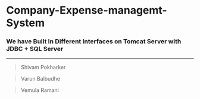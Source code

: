 # Company-Expense-managemt-System

### We have Built In Different Interfaces on Tomcat Server with JDBC + SQL Server

---

> Shivam Pokharker

>Varun Balbudhe

>Vemula Ramani
